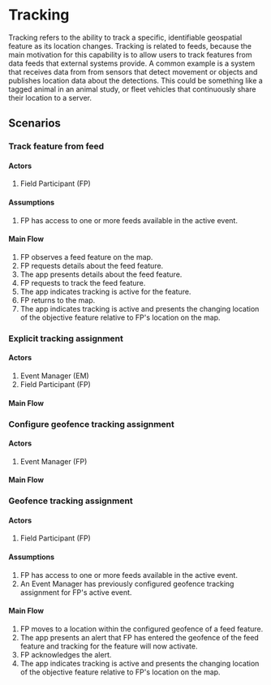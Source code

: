 # Tracking

Tracking refers to the ability to track a specific, identifiable geospatial feature as its location changes.  Tracking is related to feeds, because the main motivation for this capability is to allow users to track features from data feeds that external systems provide.  A common example is a system that receives data from from sensors that detect movement or objects and publishes location data about the detections.  This could be something like a tagged animal in an animal study, or fleet vehicles that continuously share their location to a server.

## Scenarios

### Track feature from feed

#### Actors
1. Field Participant (FP)

#### Assumptions
1. FP has access to one or more feeds available in the active event.

#### Main Flow
1. FP observes a feed feature on the map.
1. FP requests details about the feed feature.
1. The app presents details about the feed feature.
1. FP requests to track the feed feature.
1. The app indicates tracking is active for the feature.
1. FP returns to the map.
1. The app indicates tracking is active and presents the changing location of the objective feature relative to FP's location on the map.

### Explicit tracking assignment

#### Actors
1. Event Manager (EM)
1. Field Participant (FP)

#### Main Flow

### Configure geofence tracking assignment

#### Actors
1. Event Manager (FP)

#### Main Flow

### Geofence tracking assignment

#### Actors
1. Field Participant (FP)

#### Assumptions
1. FP has access to one or more feeds available in the active event.
1. An Event Manager has previously configured geofence tracking assignment for FP's active event.

#### Main Flow
1. FP moves to a location within the configured geofence of a feed feature.
1. The app presents an alert that FP has entered the geofence of the feed feature and tracking for the feature will now activate.
1. FP acknowledges the alert.
1. The app indicates tracking is active and presents the changing location of the objective feature relative to FP's location on the map.
